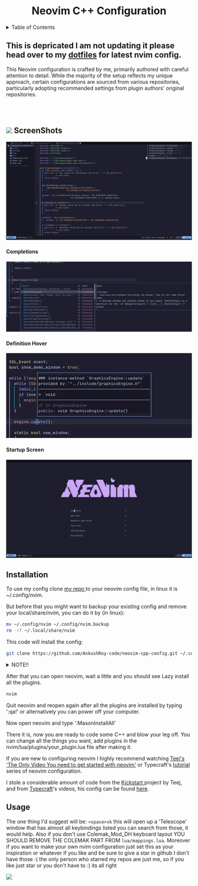 <h1 align="center" > Neovim C++ Configuration </h1> 
<details>
    <summary>Table of Contents</summary>
    <ol>
        <li>
            <a href="#Screenshot">Screenshots</a>
        </li>
        <li>
            <a href="#install">Installation</a>
        </li>
        <li>
            <a href="#usage">Usage</a>
        </li>
    </ol>
</details >

## This is depricated I am not updating it please head over to my [dotfiles](https://github.com/AnkushRoy-code/dotfiles) for latest nvim config.

This Neovim configuration is crafted by me, primarily authored with careful attention to detail. While the majority of the setup reflects my unique approach, certain configurations are sourced from various repositories, particularly adopting recommended settings from plugin authors' original repositories.

<br><br>

<h2 id="Screenshot">
 <img src="https://media2.giphy.com/media/QssGEmpkyEOhBCb7e1/giphy.gif?cid=ecf05e47a0n3gi1bfqntqmob8g9aid1oyj2wr3ds3mg700bl&rid=giphy.gif" width="25" class="overviews">
  <b> ScreenShots
  </b>
</h2>

<img src="Screenshots/ss1.png" >

#### Completions

<img src="Screenshots/suggestions.png" >

#### Definition Hover

<img src="Screenshots/functionDef.png" >

#### Startup Screen

<img src="Screenshots/Startup.png" >


<h2 id="install"> Installation</h2>
To use my config clone <a href="https://github.com/AnkushRoy-code/neovim-cpp-config.git">my repo </a> to your neovim config file, in linux it is ~/.config/nvim.

But before that you might want to backup your existing config and remove your local/share/nvim, you can do it by (in linux):

```bash
mv ~/.config/nvim ~/.config/nvim.backup
rm -rf ~/.local/share/nvim
```
This code will install the config:

```bash
git clone https://github.com/AnkushRoy-code/neovim-cpp-config.git ~/.config/nvim
```
<details>
<summary> NOTE!! </summary>
<br>
    You might want to remove the Screenshots directory and README.md file because they are of no use. You can do that by:
        
    rm -rf ~/.config/nvim/Screenshots ~/.config/nvim/README.md
</details>


After that you can open neovim, wait a little and you should see Lazy install all the plugins.

```bash
nvim
```
Quit neovim and reopen again after all the plugins are installed by typing '<esc>:qa!' or alternatively you can power off your computer.

Now open neovim and type ':MasonInstallAll'

There it is, now you are ready to code some C++ and blow your leg off. You can change all the things you want, add plugins in the nvim/lua/plugins/your_plugin.lua file after making it.

If you are new to configuring neovim I highly recommend watching <a href="https://www.google.com/url?sa=t&source=web&rct=j&opi=89978449&url=https://www.youtube.com/watch%3Fv%3Dm8C0Cq9Uv9o&ved=2ahUKEwj3mces4cOFAxUSwjgGHa0kAKUQtwJ6BAgVEAI&usg=AOvVaw3l37-ZOdfWEAkvP4MVRD_U">Teej's 'The Only Video You need to get started with neovim'</a> or Typecraft's <a href="https://www.google.com/url?sa=t&source=web&rct=j&opi=89978449&url=https://www.youtube.com/playlist%3Flist%3DPLsz00TDipIffreIaUNk64KxTIkQaGguqn&ved=2ahUKEwj_7riO4sOFAxVe4jgGHT_mBZ0QFnoECBQQAQ&usg=AOvVaw2Oe1-1SEDQeFuGpzLABLGX">tutorial </a>series of neovim configuration.

I stole a considerable amount of code from the <a href="https://www.google.com/url?sa=t&source=web&rct=j&opi=89978449&url=https://github.com/nvim-lua/kickstart.nvim&ved=2ahUKEwid55XN4sOFAxUnn2MGHe65Dp4QFnoECAYQAQ&usg=AOvVaw0elyrLhk3eytqxq9Vwm2zh"> Kickstart </a>project by Teej, and from <a href="https://www.youtube.com/@typecraft_dev">Typecraft</a>'s videos, his config can be found <a href="https://github.com/typecraft-dev/dotfiles/tree/master/nvim">here</a>.

<h2 id="usage"> Usage </h2>

The one thing I'd suggest will be: `<space>sk` this will open up a 'Telescope' window that has almost all keybindings listed you can search from those, it would help. Also if you don't use Colemak_Mod_DH keyboard layout YOU SHOULD REMOVE THE COLEMAK PART FROM `lua/mappings.lua`. Moreover if you want to make your own nvim configuration just set this as your inspiration or whatever if you like and be sure to give a star in github I don't have those :( the only person who starred my repos are just me, so if you like just star or you don't have to :) its all right

<img src="https://user-images.githubusercontent.com/73097560/115834477-dbab4500-a447-11eb-908a-139a6edaec5c.gif"><br><br>
